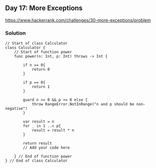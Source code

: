 ## Day 17: More Exceptions
https://www.hackerrank.com/challenges/30-more-exceptions/problem

### Solution
```
// Start of class Calculator
class Calculator {
    // Start of function power
    func power(n: Int, p: Int) throws -> Int {
        
        if n == 0{
			return 0
		}
		
		if p == 0{
			return 1
		}
		
        guard n >= 0 && p >= 0 else {
            throw RangeError.NotInRange("n and p should be non-negative")
        }
        
        var result = n
		for _ in 1 ..< p{
			result = result * n
		}
		
		return result
        // Add your code here

    } // End of function power
} // End of class Calculator
```
